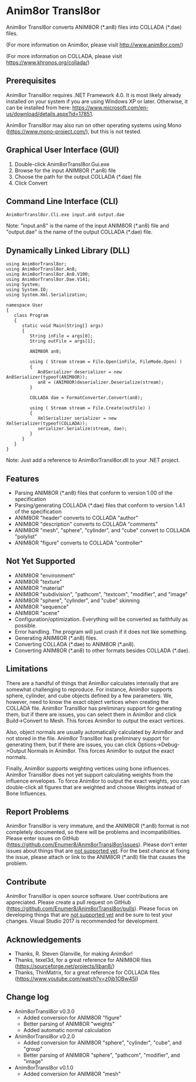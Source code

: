 # Anim8or Transl8or
Anim8or Transl8or converts ANIM8OR (\*.an8) files into COLLADA (\*.dae) files.

(For more information on Anim8or, please visit http://www.anim8or.com/)

(For more information on COLLADA, please visit https://www.khronos.org/collada/)

## Prerequisites
Anim8or Transl8or requires .NET Framework 4.0. It is most likely already installed on your system if you are using Windows XP or later. Otherwise, it can be installed from here: https://www.microsoft.com/en-us/download/details.aspx?id=17851.

Anim8or Transl8or may also run on other operating systems using Mono (https://www.mono-project.com/), but this is not tested.

## Graphical User Interface (GUI)
1. Double-click Anim8orTransl8or.Gui.exe
1. Browse for the input ANIM8OR (\*.an8) file
1. Choose the path for the output COLLADA (\*.dae) file
1. Click Convert

## Command Line Interface (CLI)
~~~
Anim8orTransl8or.Cli.exe input.an8 output.dae
~~~

Note: "input.an8" is the name of the input ANIM8OR (\*.an8) file and "output.dae" is the name of the output COLLADA (\*.dae) file.

## Dynamically Linked Library (DLL)
~~~
using Anim8orTransl8or;
using Anim8orTransl8or.An8;
using Anim8orTransl8or.An8.V100;
using Anim8orTransl8or.Dae.V141;
using System;
using System.IO;
using System.Xml.Serialization;

namespace User
{
   class Program
   {
      static void Main(String[] args)
      {
         String inFile = args[0];
         String outFile = args[1];

         ANIM8OR an8;

         using ( Stream stream = File.Open(inFile, FileMode.Open) )
         {
            An8Serializer deserializer = new An8Serializer(typeof(ANIM8OR));
            an8 = (ANIM8OR)deserializer.Deserialize(stream);
         }

         COLLADA dae = FormatConverter.Convert(an8);

         using ( Stream stream = File.Create(outFile) )
         {
            XmlSerializer serializer = new XmlSerializer(typeof(COLLADA));
            serializer.Serialize(stream, dae);
         }
      }
   }
}
~~~

Note: Just add a reference to Anim8orTransl8or.dll to your .NET project.

## Features
 * Parsing ANIM8OR (\*.an8) files that conform to version 1.00 of the specification
 * Parsing/generating COLLADA (\*.dae) files that conform to version 1.4.1 of the specification
 * ANIM8OR "header" converts to COLLADA "author"
 * ANIM8OR "description" converts to COLLADA "comments"
 * ANIM8OR "mesh", "sphere", "cylinder", and "cube" convert to COLLADA "polylist"
 * ANIM8OR "figure" converts to COLLADA "controller"

## Not Yet Supported
 * ANIM8OR "environment"
 * ANIM8OR "texture"
 * ANIM8OR "material"
 * ANIM8OR "subdivision", "pathcom", "textcom", "modifier", and "image"
 * ANIM8OR "sphere", "cylinder", and "cube" skinning
 * ANIM8OR "sequence"
 * ANIM8OR "scene"
 * Configuration/optimization. Everything will be converted as faithfully as possible.
 * Error handling. The program will just crash if it does not like something.
 * Generating ANIM8OR (\*.an8) files.
 * Converting COLLADA (\*.dae) to ANIM8OR (\*.an8).
 * Converting ANIM8OR (\*.an8) to other formats besides COLLADA (\*.dae).

## Limitations
There are a handful of things that Anim8or calculates internally that are somewhat challenging to reproduce. For instance, Anim8or supports sphere, cylinder, and cube objects defined by a few parameters. We, however, need to know the exact object vertices when creating the COLLADA file. Anim8or Transl8or has preliminary support for generating them, but if there are issues, you can select them in Anim8or and click Build->Convert to Mesh. This forces Anim8or to output the exact vertices.

Also, object normals are usually automatically calculated by Anim8or and not stored in the file. Anim8or Transl8or has preliminary support for generating them, but if there are issues, you can click Options->Debug->Output Normals in Anim8or. This forces Anim8or to output the exact normals.

Finally, Anim8or supports weighting vertices using bone influences. Anim8or Transl8or does not yet support calculating weights from the influence envelopes. To force Anim8or to output the exact weights, you can double-click all figures that are weighted and choose Weights instead of Bone Influences.

## Report Problems
Anim8or Transl8or is very immature, and the ANIM8OR (\*.an8) format is not completely documented, so there will be problems and incompatibilities. Please enter issues on GitHub (https://github.com/Enumer8/Anim8orTransl8or/issues). Please don't enter issues about things that are [not supported yet](#not-supported-yet). For the best chance at fixing the issue, please attach or link to the ANIM8OR (\*.an8) file that causes the problem.

## Contribute
Anim8or Transl8or is open source software. User contributions are appreciated. Please create a pull request on GitHub (https://github.com/Enumer8/Anim8orTransl8or/pulls). Please focus on developing things that are [not supported yet](#not-supported-yet) and be sure to test your changes. Visual Studio 2017 is recommended for development.

## Acknowledgements
 * Thanks, R. Steven Glanville, for making Anim8or!
 * Thanks, texel3d, for a great reference for ANIM8OR files (https://sourceforge.net/projects/liban8/)
 * Thanks, ThinMatrix, for a great reference for COLLADA files (https://www.youtube.com/watch?v=z0jb1OBw45I)

## Change log
 * Anim8orTransl8or v0.3.0
   * Added conversion for ANIM8OR "figure"
   * Better parsing of ANIM8OR "weights"
   * Added automatic normal calculation
 * Anim8orTransl8or v0.2.0
   * Added conversion for ANIM8OR "sphere", "cylinder", "cube", and "group"
   * Better parsing of ANIM8OR "sphere", "pathcom", "modifier", and "image"
 * Anim8orTransl8or v0.1.0
   * Added conversion for ANIM8OR "mesh"
